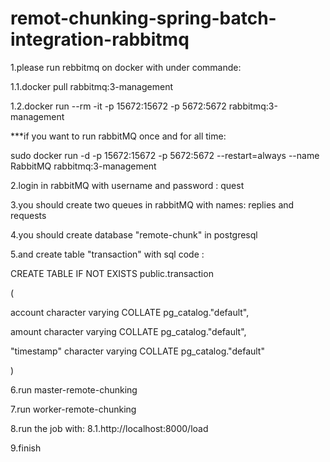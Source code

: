 # remot-chunking-spring-batch-integration-rabbitmq

1.please run rebbitmq on docker with under commande: 

1.1.docker pull rabbitmq:3-management

1.2.docker run --rm -it -p 15672:15672 -p 5672:5672 rabbitmq:3-management

***if you want to run rabbitMQ once and for all time:

sudo docker run -d -p 15672:15672 -p 5672:5672 --restart=always --name RabbitMQ rabbitmq:3-management


2.login in rabbitMQ with username and password : quest  

3.you should create two queues in rabbitMQ with names: replies and requests

4.you should create database "remote-chunk" in postgresql

5.and create table "transaction" with sql code :

CREATE TABLE IF NOT EXISTS public.transaction

(

account character varying COLLATE pg_catalog."default",

amount character varying COLLATE pg_catalog."default",

"timestamp" character varying COLLATE pg_catalog."default"

)

6.run master-remote-chunking

7.run worker-remote-chunking

8.run the job with:
8.1.http://localhost:8000/load

9.finish
  

